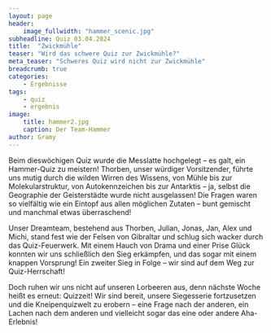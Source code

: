```yaml
---
layout: page
header:
    image_fullwidth: "hammer_scenic.jpg"
subheadline: Quiz 03.04.2024
title:  "Zwickmühle"
teaser: "Wird das schwere Quiz zur Zwickmühle?"
meta_teaser: "Schweres Quiz wird nicht zur Zwickmühle"
breadcrumb: true
categories:
    - Ergebnisse
tags:
    - quiz
    - ergebnis
image:
    title: hammer2.jpg
    caption: Der Team-Hammer
author: Gramy
---
```


Beim dieswöchigen Quiz wurde die Messlatte hochgelegt – es galt, ein Hammer-Quiz zu meistern! Thorben, unser würdiger Vorsitzender, führte uns mutig durch die wilden Wirren des Wissens, von Mühle bis zur Molekularstruktur, von Autokennzeichen bis zur Antarktis – ja, selbst die Geographie der Geisterstädte wurde nicht ausgelassen! Die Fragen waren so vielfältig wie ein Eintopf aus allen möglichen Zutaten – bunt gemischt und manchmal etwas überraschend!

Unser Dreamteam, bestehend aus Thorben, Julian, Jonas, Jan, Alex und Michi, stand fest wie der Felsen von Gibraltar und schlug sich wacker durch das Quiz-Feuerwerk. Mit einem Hauch von Drama und einer Prise Glück konnten wir uns schließlich den Sieg erkämpfen, und das sogar mit einem knappen Vorsprung! Ein zweiter Sieg in Folge – wir sind auf dem Weg zur Quiz-Herrschaft!

Doch ruhen wir uns nicht auf unseren Lorbeeren aus, denn nächste Woche heißt es erneut: Quizzeit! Wir sind bereit, unsere Siegesserie fortzusetzen und die Kneipenquizwelt zu erobern – eine Frage nach der anderen, ein Lachen nach dem anderen und vielleicht sogar das eine oder andere Aha-Erlebnis!
